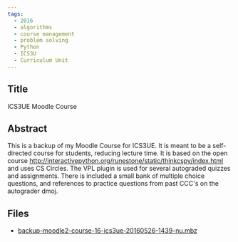 ```yaml
---
tags:
  - 2016
  - algorithms
  - course management
  - problem solving
  - Python
  - ICS3U
  - Curriculum Unit
---
```

    
## Title

ICS3UE Moodle Course

## Abstract

This is a backup of my Moodle Course for ICS3UE.  It is meant to be a self-directed course for students, reducing lecture time.  It is based on the open course 
http://interactivepython.org/runestone/static/thinkcspy/index.html 
and uses CS Circles.  The VPL plugin is used for several autograded quizzes and assignments.  There is included a small bank of multiple choice questions, and references to practice questions from past CCC's on the autograder dmoj.

## Files

- [backup-moodle2-course-16-ics3ue-20160526-1439-nu.mbz](https://www.russellgordon.ca/acse/cemc-cse-resources/resources/2016/Adam_Gregson/backup-moodle2-course-16-ics3ue-20160526-1439-nu.mbz)
